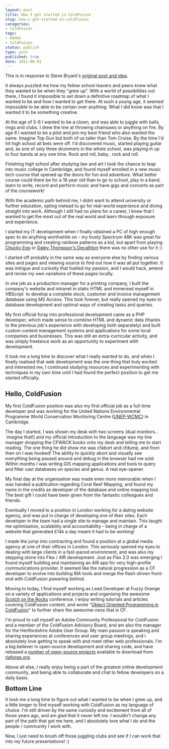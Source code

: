 ```yaml
---
layout: post
title: How I got started in ColdFusion
slug: how-i-got-started-in-coldfusion
categories:
- ColdFusion
tags:
- Adobe
- ColdFusion
status: publish
type: post
published: true
date: 2011-08-01
---
```

<p>This is in response to Steve Bryant's <a title="Steve Bryant - &quot;How I got started in ColdFusion day 2011&quot;" href="http://www.bryantwebconsulting.com/blog/index.cfm/2011/7/20/August-1-2011-is-How-I-Started-ColdFusion-Day" target="_blank">original post and idea</a>.</p>
<p>It always puzzled me how my fellow school leavers and peers knew what they wanted to be when they "grew up". With a world of possibilities out there, I found it impossible to set down a definitive roadmap of what I wanted to be and how I wanted to get there. At such a young age, it seemed impossible to be able to be certain over anything. What I did know was that I wanted it to be something creative.</p>
<p>At the age of 5-6 I wanted to be a clown, and was able to juggle with balls, rings and clubs. I drew the line at throwing chainsaws or anything on fire. By age 8 I wanted to be a pilot and join my best friend who also wanted the same. Imagine Top Gun but both of us taller than Tom Cruise. By the time I'd hit high school all bets were off. I'd discovered music, started playing guitar and, as one of only three drummers in the whole school, was playing in up to four bands at any one time. Rock and roll, baby.. rock and roll.</p>
<p>Finishing high school after studying law and art I took the chance to leap into music college in Cambridge, and found myself enrolled in a new music tech course that opened up the doors for fun and adventure. What better course could there be for a 16 year old than to go to school, play in a band, learn to write, record and perform music and have gigs and concerts as part of the coursework!</p>
<p>With the academic path behind me, I didnt want to attend university or further education, opting instead to go for real-world experience and diving straight into work. Although I still had no plans for a career, I knew that I wanted to get the most out of the real world and learn through exposure and experience.</p>
<p>I started my IT development when I finally obtained a PC of high enough spec to do anything worthwhile on - my trusty Spectrum 48K was great for programming and creating rainbow patterns as a kid, but apart from playing <a title="Chucky Egg" href="http://www.worldofspectrum.org/infoseekid.cgi?id=0000958" target="_blank">Chucky Egg</a> or <a title="Daley Thompson's Decathlon" href="http://www.worldofspectrum.org/infoseekid.cgi?id=0001217" target="_blank">Daley Thompson's Decathlon</a> there was no other use for it :)</p>
<p>I started off probably in the same way as everyone else by finding various sites and pages and viewing source to find out how it was all put together. It was intrigue and curiosity that fuelled my passion, and I would hack, amend and revise my own variations of these pages locally.</p>
<p>In one job as a production manager for a printing company, I built the company's website and intranet in static HTML and immersed myself in VBScript  to develop a complete stock, customer and invoice management database using MS Access. This took forever, but really opened my eyes to database development and optimal ways of creating tasks and queries.</p>
<p>My first official foray into professional development came as a PHP developer, which made sense to combine HTML and dynamic data (thanks to the previous job's experience with developing both separately) and built custom content management systems and applications for some local companies and businesses. This was still an extra-curricular activity, and was simply freelance work as an opportunity to experiment with development.</p>
<p>It took me a long time to discover what I really wanted to do, and when I finally realised that web development was the one thing that truly excited and interested me, I continued studying resources and experimenting with techniques in my own time until I had found the perfect position to get me started officially.</p>
<h2>Hello, ColdFusion</h2>
<p>My first ColdFusion position was also my first official job as a full-time developer and was working for the United Nations Environmental Programme World Conservation Monitoring Centre (<a title="Visit UNEP-WCMC" href="http://www.unep-wcmc.org" target="_blank">UNEP-WCMC</a>) in Cambridge.</p>
<p>The day I started, I was shown my desk with two screens (dual monitors..  imagine that!) and my official introduction to the language was my line manager dropping the CFWACK books onto my desk and telling me to start reading. The one thing he did show me was cfabort and cfdump, and from then on I was hooked! The ability to quickly abort and visually see everything being passed around and debug in the browser had me sold. Within months I was writing GIS mapping applications and tools to query and filter vast databases on species and genus. A real eye-opener.</p>
<p>My final day at the organisation was made even more memorable when I was handed a publication regarding Coral Reef Mapping, and found my name in the credits as developer of the database and online mapping tool. The best gift I could have been given from the fantastic colleagues and friends.</p>
<p>Eventually I moved to a position in London working for a dating website agency, and was put in charge of developing one of their sites. Each developer in the team had a single site to manage and maintain. This taught me optimisation, scalability and accountability - being in charge of a website that generated £14k a day meant it had to be working!</p>
<p>I made the jump into contracting and found a position at a global media agency at one of their offices in London. This seriously opened my eyes to dealing with large clients in a fast-paced environment, and was also my stepping stone into Flex / AIR development. Just as Flex 2.0 was emerging I found myself building and maintaining an AIR app for very high-profile communications provider. It seemed like the natural progression as a CF developer to evolve into building RIA tools and merge the flash-driven front-end with ColdFusion powering behind.</p>
<p>Moving to today, I find myself working as Lead Developer at Fuzzy Orange on a variety of applications and projects and organising the awesome <a title="Scotch on the Rocks" href="http://sotr.eu/" target="_blank">Scotch on the Rocks</a> conference. I enjoy writing tutorials and articles covering ColdFusion content, and wrote "<a title="Object Oriented Programming in ColdFusion" href="http://objectorientedprogrammingincoldfusion.com/" target="_blank">Object Oriented Programming in ColdFusion</a>" to further share the awesome-ness that is CF.</p>
<p>I'm proud to call myself an Adobe Community Professional for ColdFusion and a member of the ColdFusion Advisory Board, and am also the manager for the Hertfordshire Adobe User Group. My main passion is speaking and sharing experiences at conferences and user group meetings, and I absolutely love getting to speak with and meet other web professionals. I'm a big believer in open-source development and sharing code, and have released a <a title="View open-source projects from Matt Gifford on riaforge.org" href="http://riaforge.org/index.cfm?event=page.myprojects&amp;id=8276" target="_blank">number of open-source projects</a> available to download from <a title="RIAForge.org" href="http://riaforge.org" target="_blank">riaforge.org</a>.</p>
<p>Above all else, I really enjoy being a part of the greatest online development community, and being able to collaborate and chat to fellow developers on a daily basis.</p>
<p><span class="Apple-style-span" style="font-size: 20px; font-weight: bold;">Bottom Line</span></p>
<p>It took me a long time to figure out what I wanted to be when I grew up, and a little longer to find myself working with ColdFusion as my language of choice. I'm still driven by the same curiosity and excitement from all of those years ago, and am glad that it never left me. I wouldn't change any part of the path that got me here, and I absolutely love what I do and the people / community I work with.</p>
<p>Now, I just need to brush off those juggling clubs and see if I can work that into my future presentations! :)</p>

